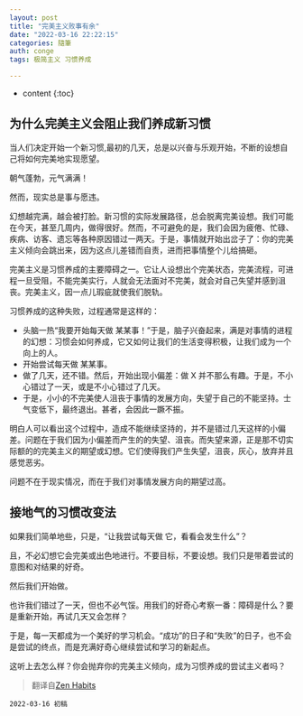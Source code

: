 ```yaml
---
layout: post
title: "完美主义败事有余"
date: "2022-03-16 22:22:15"
categories: 隨筆
auth: conge
tags: 极简主义 习惯养成

---
```

* content
{:toc}

## 为什么完美主义会阻止我们养成新习惯

当人们决定开始一个新习惯,最初的几天，总是以兴奋与乐观开始，不断的设想自己将如何完美地实现愿望。

朝气蓬勃，元气满满！

然而，现实总是事与愿违。

幻想越完满，越会被打脸。新习惯的实际发展路径，总会脱离完美设想。我们可能在今天，甚至几周内，做得很好。然而，不可避免的是，我们会因为疲倦、忙碌、疾病、访客、遗忘等各种原因错过一两天。于是，事情就开始出岔子了：你的完美主义倾向会跳出来，因为这点儿差错而自责，进而把事情整个儿给搞砸。

完美主义是习惯养成的主要障碍之一。它让人设想出个完美状态，完美流程，可进程一旦受阻，不能完美实行，人就会无法面对不完美，就会对自己失望并感到沮丧。完美主义，因一点儿瑕疵就使我们脱轨。




习惯养成的这种失败，过程通常是这样的：

* 头脑一热“我要开始每天做 某某事！”于是，脑子兴奋起来，满是对事情的进程的幻想：习惯会如何养成，它又如何让我们的生活变得积极，让我们成为一个向上的人。
* 开始尝试每天做 某某事。
* 做了几天，还不错。然后，开始出现小偏差：做 X 并不那么有趣。于是，不小心错过了一天，或是不小心错过了几天。
* 于是，小小的不完美使人沮丧于事情的发展方向，失望于自己的不能坚持。士气变低下，最终退出。甚者，会因此一蹶不振。

明白人可以看出这个过程中，造成不能继续坚持的，并不是错过几天这样的小偏差。问题在于我们因为小偏差而产生的的失望、沮丧。而失望来源，正是那不切实际额的的完美主义的期望或幻想。它们使得我们产生失望，沮丧，灰心，放弃并且感觉恶劣。

问题不在于现实情况，而在于我们对事情发展方向的期望过高。

## 接地气的习惯改变法

如果我们简单地些，只是，“让我尝试每天做 它，看看会发生什么”？

且，不必幻想它会完美或出色地进行。不要目标，不要设想。我们只是带着尝试的意图和对结果的好奇。

然后我们开始做。

也许我们错过了一天，但也不必气馁。用我们的好奇心考察一番：障碍是什么？要是重新开始，再试几天又会怎样？

于是，每一天都成为一个美好的学习机会。“成功”的日子和“失败”的日子，也不会是尝试的终点，而是充满好奇心继续尝试和学习的新起点。

这听上去怎么样？你会抛弃你的完美主义倾向，成为习惯养成的尝试主义者吗？

> 翻译自[Zen Habits](https://zenhabits.net/perfectionism/)

```
2022-03-16 初稿
```

